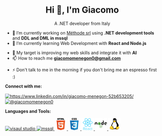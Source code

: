 <h1 align="center">Hi 👋, I'm Giacomo</h1>
<p align="center">A .NET developer from Italy</p>

- 🔭 I’m currently working on [Méthode srl](https://www.methode.it/) using  **.NET development tools** and **DDL and DML in mssql**
- 🌱 I’m currently learning Web Development with **React and Node.js**
<!-- - 👯 I’m looking to collaborate on ... -->
<!-- - 🤔 I’m looking for help with ... -->
<!-- - 💬 Ask me about ... -->
- 🎯 My target is improving my web skills and integrate it with **AI** 
- 📫 How to reach me **giacomomenegon0@gmail.com**
<!-- - 😄 Pronouns: ... -->
- ⚡ Don't talk to me in the morning if you don't bring me an espresso first :)

<strong align="left">Connect with me:</strong>

<p align="left">
    <a href="https://linkedin.com/in/https://www.linkedin.com/in/giacomo-menegon-52b653205/" target="blank">
        <img align="center" src="https://raw.githubusercontent.com/rahuldkjain/github-profile-readme-generator/master/src/images/icons/Social/linked-in-alt.svg" alt="https://www.linkedin.com/in/giacomo-menegon-52b653205/" height="30" width="40" />
    </a>
    <a href="https://twitter.com/@giacomomenegon0" target="blank">
        <img align="center" src="https://raw.githubusercontent.com/rahuldkjain/github-profile-readme-generator/master/src/images/icons/Social/twitter.svg" alt="@giacomomenegon0" height="30" width="40" />
    </a>
</p>

<strong align="left">Languages and Tools:</strong>
<p align="left">
    <a href="https://visualstudio.microsoft.com/it/" target="_blank" rel="noreferrer">
        <img src="https://upload.wikimedia.org/wikipedia/commons/thumb/2/2c/Visual_Studio_Icon_2022.svg/2048px-Visual_Studio_Icon_2022.svg.png" alt="visaul studio" width="40" height="40"/>
    </a>
    <a href="https://www.microsoft.com/en-us/sql-server" target="_blank" rel="noreferrer">
        <img src="https://www.svgrepo.com/show/303229/microsoft-sql-server-logo.svg" alt="mssql" width="40" height="40"/>
    </a>
    <a href="https://www.w3.org/html/" target="_blank" rel="noreferrer">
        <img src="https://raw.githubusercontent.com/devicons/devicon/master/icons/html5/html5-original-wordmark.svg" alt="html5" width="40" height="40"/>
    </a>
    <a href="https://www.w3schools.com/css/" target="_blank" rel="noreferrer">
        <img src="https://raw.githubusercontent.com/devicons/devicon/master/icons/css3/css3-original-wordmark.svg" alt="css3" width="40" height="40"/>
    </a>
    <a href="https://reactjs.org/" target="_blank" rel="noreferrer">
        <img src="https://raw.githubusercontent.com/devicons/devicon/master/icons/react/react-original-wordmark.svg" alt="react" width="40" height="40"/>
    </a>
    <a href="https://nodejs.org" target="_blank" rel="noreferrer">
        <img src="https://raw.githubusercontent.com/devicons/devicon/master/icons/nodejs/nodejs-original-wordmark.svg" alt="nodejs" width="40" height="40"/>
    </a>
    <a href="https://www.linux.org/" target="_blank" rel="noreferrer">
        <img src="https://raw.githubusercontent.com/devicons/devicon/master/icons/linux/linux-original.svg" alt="linux" width="40" height="40"/>
    </a>
</p>

